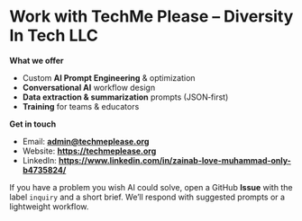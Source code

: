 # Work with TechMe Please – Diversity In Tech LLC

**What we offer**
- Custom **AI Prompt Engineering** & optimization
- **Conversational AI** workflow design
- **Data extraction & summarization** prompts (JSON‑first)
- **Training** for teams & educators

**Get in touch**
- Email: **admin@techmeplease.org**
- Website: **https://techmeplease.org**
- LinkedIn: **https://www.linkedin.com/in/zainab-love-muhammad-only-b4735824/**

If you have a problem you wish AI could solve, open a GitHub **Issue** with the label `inquiry` and a short brief. We’ll respond with suggested prompts or a lightweight workflow.

